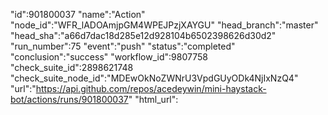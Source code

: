 "id":901800037
"name":"Action"
"node_id":"WFR_lADOAmjpGM4WPEJPzjXAYGU"
"head_branch":"master"
"head_sha":"a66d7dac18d285e12d928104b6502398626d30d2"
"run_number":75
"event":"push"
"status":"completed"
"conclusion":"success"
"workflow_id":9807758
"check_suite_id":2898621748
"check_suite_node_id":"MDEwOkNoZWNrU3VpdGUyODk4NjIxNzQ4"
"url":"https://api.github.com/repos/acedeywin/mini-haystack-bot/actions/runs/901800037"
"html_url":
